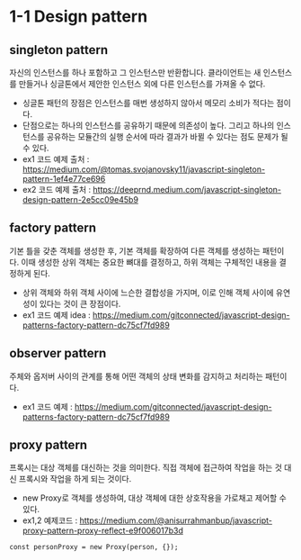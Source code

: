 # 1-1 Design pattern

## singleton pattern 
자신의 인스턴스를 하나 포함하고 그 인스턴스만 반환합니다. 클라이언트는 새 인스턴스를 만들거나 싱글톤에서 제안한 인스턴스 외에 다른 인스턴스를 가져올 수 없다.<br>
- 싱글톤 패턴의 장점은 인스턴스를 매번 생성하지 않아서 메모리 소비가 적다는 점이다. 
- 단점으로는 하나의 인스턴스를 공유하기 때문에 의존성이 높다. 그리고 하나의 인스턴스를 공유하는 모듈간의 실행 순서에 따라 결과가 바뀔 수 있다는 점도 문제가 될 수 있다.
- ex1 코드 예제 출처 : https://medium.com/@tomas.svojanovsky11/javascript-singleton-pattern-1ef4e77ce696
- ex2 코드 예제 출처 : https://deeprnd.medium.com/javascript-singleton-design-pattern-2e5cc09e45b9

## factory pattern
기본 틀을 갖춘 객체를 생성한 후, 기본 객체를 확장하여 다른 객체를 생성하는 패턴이다. 이때 생성한 상위 객체는 중요한 뼈대를 결정하고, 하위 객체는 구체적인 내용을 결정하게 된다. 
- 상위 객체와 하위 객체 사이에 느슨한 결합성을 가지며, 이로 인해 객체 사이에 유연성이 있다는 것이 큰 장점이다. 
- ex1 코드 예제 idea : https://medium.com/gitconnected/javascript-design-patterns-factory-pattern-dc75cf7fd989


## observer pattern
주체와 옵저버 사이의 관계를 통해 어떤 객체의 상태 변화를 감지하고 처리하는 패턴이다. 
- ex1 코드 예제 : https://medium.com/gitconnected/javascript-design-patterns-factory-pattern-dc75cf7fd989

## proxy pattern
프록시는 대상 객체를 대신하는 것을 의미한다. 직접 객체에 접근하여 작업을 하는 것 대신 프록시와 작업을 하게 되는 것이다. 
- new Proxy로 객체를 생성하여, 대상 객체에 대한 상호작용을 가로채고 제어할 수 있다.
- ex1,2 예제코드 : https://medium.com/@anisurrahmanbup/javascript-proxy-pattern-proxy-reflect-e9f006017b3d
``` 
const personProxy = new Proxy(person, {});

```
